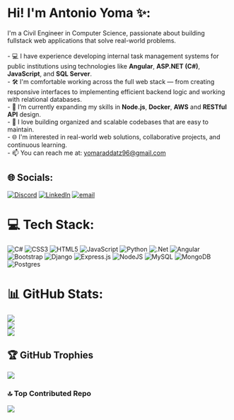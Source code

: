 # Hi! I'm Antonio Yoma ✨:
I'm a Civil Engineer in Computer Science, passionate about building fullstack web applications that solve real-world problems.<br><br>- 💻 I have experience developing internal task management systems for public institutions using technologies like **Angular**, **ASP.NET (C#)**, **JavaScript**, and **SQL Server**.<br>- 🛠️ I'm comfortable working across the full web stack — from creating responsive interfaces to implementing efficient backend logic and working with relational databases.<br>- 🌱 I’m currently expanding my skills in **Node.js**, **Docker**, **AWS** and **RESTful API** design.<br>- 📁 I love building organized and scalable codebases that are easy to maintain.<br>- 🌐 I'm interested in real-world web solutions, collaborative projects, and continuous learning.<br>- 📫 You can reach me at: yomaraddatz96@gmail.com


## 🌐 Socials:
[![Discord](https://img.shields.io/badge/Discord-%237289DA.svg?logo=discord&logoColor=white)](https://discord.gg/antonioyoma) [![LinkedIn](https://img.shields.io/badge/LinkedIn-%230077B5.svg?logo=linkedin&logoColor=white)](https://linkedin.com/in/www.linkedin.com/in/antonio-yoma) [![email](https://img.shields.io/badge/Email-D14836?logo=gmail&logoColor=white)](mailto:yomaraddatz96@gmail.com) 

# 💻 Tech Stack:
![C#](https://img.shields.io/badge/c%23-%23239120.svg?style=for-the-badge&logo=csharp&logoColor=white) ![CSS3](https://img.shields.io/badge/css3-%231572B6.svg?style=for-the-badge&logo=css3&logoColor=white) ![HTML5](https://img.shields.io/badge/html5-%23E34F26.svg?style=for-the-badge&logo=html5&logoColor=white) ![JavaScript](https://img.shields.io/badge/javascript-%23323330.svg?style=for-the-badge&logo=javascript&logoColor=%23F7DF1E) ![Python](https://img.shields.io/badge/python-3670A0?style=for-the-badge&logo=python&logoColor=ffdd54) ![.Net](https://img.shields.io/badge/.NET-5C2D91?style=for-the-badge&logo=.net&logoColor=white) ![Angular](https://img.shields.io/badge/angular-%23DD0031.svg?style=for-the-badge&logo=angular&logoColor=white) ![Bootstrap](https://img.shields.io/badge/bootstrap-%238511FA.svg?style=for-the-badge&logo=bootstrap&logoColor=white) ![Django](https://img.shields.io/badge/django-%23092E20.svg?style=for-the-badge&logo=django&logoColor=white) ![Express.js](https://img.shields.io/badge/express.js-%23404d59.svg?style=for-the-badge&logo=express&logoColor=%2361DAFB) ![NodeJS](https://img.shields.io/badge/node.js-6DA55F?style=for-the-badge&logo=node.js&logoColor=white) ![MySQL](https://img.shields.io/badge/mysql-4479A1.svg?style=for-the-badge&logo=mysql&logoColor=white) ![MongoDB](https://img.shields.io/badge/MongoDB-%234ea94b.svg?style=for-the-badge&logo=mongodb&logoColor=white) ![Postgres](https://img.shields.io/badge/postgres-%23316192.svg?style=for-the-badge&logo=postgresql&logoColor=white)
# 📊 GitHub Stats:
![](https://github-readme-stats.vercel.app/api?username=AntonioYoma96&theme=transparent&hide_border=false&include_all_commits=false&count_private=false)<br/>
![](https://nirzak-streak-stats.vercel.app/?user=AntonioYoma96&theme=transparent&hide_border=false)<br/>
![](https://github-readme-stats.vercel.app/api/top-langs/?username=AntonioYoma96&theme=transparent&hide_border=false&include_all_commits=false&count_private=false&layout=compact)

## 🏆 GitHub Trophies
![](https://github-profile-trophy.vercel.app/?username=AntonioYoma96&theme=radical&no-frame=false&no-bg=true&margin-w=4)

### 🔝 Top Contributed Repo
![](https://github-contributor-stats.vercel.app/api?username=AntonioYoma96&limit=5&theme=transparent&combine_all_yearly_contributions=true)


